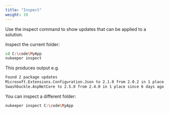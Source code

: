```yaml
---
title: "Inspect"
weight: 10
---
```


Use the inspect command to show updates that can be applied to a solution.

Inspect the current folder:

```sh
cd C:\code\MyApp
nukeeper inspect
```

This produces output e.g.

```txt
Found 2 package updates
Microsoft.Extensions.Configuration.Json to 2.1.0 from 2.0.2 in 1 place since 13 days ago.
Swashbuckle.AspNetCore to 2.5.0 from 2.4.0 in 1 place since 6 days ago.
```

You can inspect a different folder:

```sh
nukeeper inspect C:\code\MyApp
```
